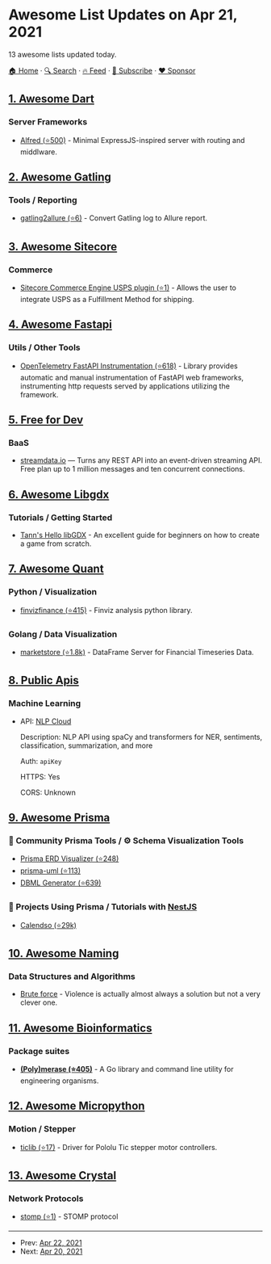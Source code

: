 # Awesome List Updates on Apr 21, 2021

13 awesome lists updated today.

[🏠 Home](/README.md) · [🔍 Search](https://www.trackawesomelist.com/search/) · [🔥 Feed](https://www.trackawesomelist.com/rss.xml) · [📮 Subscribe](https://trackawesomelist.us17.list-manage.com/subscribe?u=d2f0117aa829c83a63ec63c2f&id=36a103854c) · [❤️  Sponsor](https://github.com/sponsors/theowenyoung)



## [1. Awesome Dart](/content/yissachar/awesome-dart/README.md)

### Server Frameworks

*   [Alfred (⭐500)](https://github.com/rknell/alfred) - Minimal ExpressJS-inspired server with routing and middlware.

## [2. Awesome Gatling](/content/aliesbelik/awesome-gatling/README.md)

### Tools / Reporting

*   [gatling2allure (⭐6)](https://github.com/biski/gatling2allure) - Convert Gatling log to Allure report.

## [3. Awesome Sitecore](/content/MartinMiles/awesome-sitecore/README.md)

### Commerce

*   [Sitecore Commerce Engine USPS plugin (⭐1)](https://github.com/XCentium/SC-Plugin-USPS) - Allows the user to integrate USPS as a Fulfillment Method for shipping.

## [4. Awesome Fastapi](/content/mjhea0/awesome-fastapi/README.md)

### Utils / Other Tools

*   [OpenTelemetry FastAPI Instrumentation (⭐618)](https://github.com/open-telemetry/opentelemetry-python-contrib/tree/main/instrumentation/opentelemetry-instrumentation-fastapi) - Library provides automatic and manual instrumentation of FastAPI web frameworks, instrumenting http requests served by applications utilizing the framework.

## [5. Free for Dev](/content/ripienaar/free-for-dev/README.md)

### BaaS

*   [streamdata.io](https://streamdata.io/) — Turns any REST API into an event-driven streaming API. Free plan up to 1 million messages and ten concurrent connections.

## [6. Awesome Libgdx](/content/rafaskb/awesome-libgdx/README.md)

### Tutorials / Getting Started

*   [Tann's Hello libGDX](https://colourtann.github.io/HelloLibgdx/) - An excellent guide for beginners on how to create a game from scratch.

## [7. Awesome Quant](/content/wilsonfreitas/awesome-quant/README.md)

### Python / Visualization

*   [finvizfinance (⭐415)](https://github.com/lit26/finvizfinance) - Finviz analysis python library.

### Golang / Data Visualization

*   [marketstore (⭐1.8k)](https://github.com/alpacahq/marketstore) - DataFrame Server for Financial Timeseries Data.

## [8. Public Apis](/content/public-apis/public-apis/README.md)

### Machine Learning

- API: [NLP Cloud](https://nlpcloud.io)

  Description: NLP API using spaCy and transformers for NER, sentiments, classification, summarization, and more

  Auth: `apiKey`

  HTTPS: Yes

  CORS: Unknown



## [9. Awesome Prisma](/content/catalinmiron/awesome-prisma/README.md)

### :safety_vest: Community Prisma Tools / :gear: Schema Visualization Tools

*   [Prisma ERD Visualizer (⭐248)](https://github.com/skn0tt/prisma-erd)
*   [prisma-uml (⭐113)](https://github.com/emyann/prisma-uml)
*   [DBML Generator (⭐639)](https://github.com/notiz-dev/prisma-dbml-generator)

### :space_invader: Projects Using Prisma / Tutorials with [NestJS](https://nestjs.com/)

*   [Calendso (⭐29k)](https://github.com/calendso/calendso)

## [10. Awesome Naming](/content/gruhn/awesome-naming/README.md)

### Data Structures and Algorithms

*   [Brute force](https://en.m.wikipedia.org/wiki/Brute-force_search) - Violence is actually almost always a solution but not a very clever one.

## [11. Awesome Bioinformatics](/content/danielecook/Awesome-Bioinformatics/README.md)

### Package suites

*   **[(Poly)merase (⭐405)](https://github.com/TimothyStiles/poly)** - A Go library and command line utility for engineering organisms.

## [12. Awesome Micropython](/content/mcauser/awesome-micropython/README.md)

### Motion / Stepper

*   [ticlib (⭐17)](https://github.com/jphalip/ticlib) - Driver for Pololu Tic stepper motor controllers.

## [13. Awesome Crystal](/content/veelenga/awesome-crystal/README.md)

### Network Protocols

*   [stomp (⭐1)](https://github.com/spider-gazelle/stomp) - STOMP protocol

---

- Prev: [Apr 22, 2021](/content/2021/04/22/README.md)
- Next: [Apr 20, 2021](/content/2021/04/20/README.md)